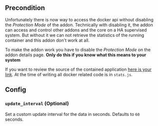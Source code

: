 ## Precondition

Unfortunately there is now way to access the docker api without disabling the *Protection Mode* of the addon.
Technically with disabling it, the addon can access and control other addons and the core on a HA supervised system.
But without it we can not retrieve the statistics of the running container and this addon don't work at all.

To make the addon work you have to disable the *Protection Mode* on the addon details page.
**Only do this if you know what this means to your system**

If you want to review the source of the contained application [here is your link](https://github.com/virtualzone/docker-container-stats).
At the time of writing all docker related code is in `stats.js`.

## Config

### `update_interval` (Optional)

Set a custom update interval for the data in seconds. Defaults to `60` seconds.
